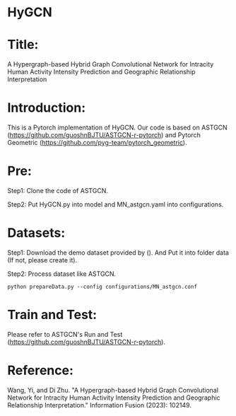 # HyGCN

# Title:
A Hypergraph-based Hybrid Graph Convolutional Network for Intracity Human Activity Intensity Prediction and Geographic Relationship Interpretation

# Introduction:
This is a Pytorch implementation of HyGCN. Our code is based on ASTGCN (https://github.com/guoshnBJTU/ASTGCN-r-pytorch) and Pytorch Geometric (https://github.com/pyg-team/pytorch_geometric).

# Pre:
Step1: Clone the code of ASTGCN.

Step2: Put HyGCN.py into model and MN_astgcn.yaml into configurations.

# Datasets:
Step1: Download the demo dataset provided by (). And Put it into folder data (If not, please create it).

Step2: Process dataset like ASTGCN. 
```shell
python prepareData.py --config configurations/MN_astgcn.conf
  ```

# Train and Test:
Please refer to ASTGCN's Run and Test (https://github.com/guoshnBJTU/ASTGCN-r-pytorch).

# Reference:
Wang, Yi, and Di Zhu. "A Hypergraph-based Hybrid Graph Convolutional Network for Intracity Human Activity Intensity Prediction and Geographic Relationship Interpretation." Information Fusion (2023): 102149.
